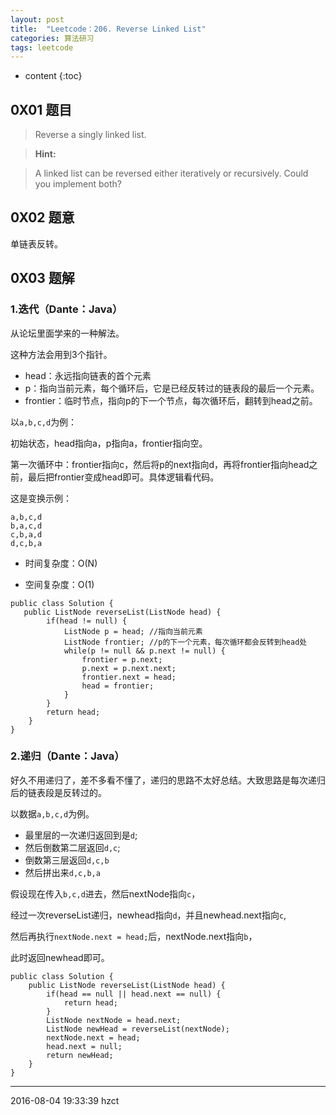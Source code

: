 ```yaml
---
layout: post
title:  "Leetcode：206. Reverse Linked List"
categories: 算法研习
tags: leetcode
---
```


* content
{:toc}

## 0X01 题目

> Reverse a singly linked list.

> **Hint:**

> A linked list can be reversed either iteratively or recursively. Could you implement both?




## 0X02 题意

单链表反转。

## 0X03 题解

### 1.迭代（Dante：Java）

从论坛里面学来的一种解法。

这种方法会用到3个指针。

- head：永远指向链表的首个元素
- p：指向当前元素，每个循环后，它是已经反转过的链表段的最后一个元素。
- frontier：临时节点，指向p的下一个节点，每次循环后，翻转到head之前。

以`a,b,c,d`为例：

初始状态，head指向a，p指向a，frontier指向空。

第一次循环中：frontier指向c，然后将p的next指向d，再将frontier指向head之前，最后把frontier变成head即可。具体逻辑看代码。

这是变换示例：

```
a,b,c,d
b,a,c,d
c,b,a,d
d,c,b,a
```

- 时间复杂度：O(N)

- 空间复杂度：O(1)

```
public class Solution {
   public ListNode reverseList(ListNode head) {
        if(head != null) {
            ListNode p = head; //指向当前元素
            ListNode frontier; //p的下一个元素，每次循环都会反转到head处
            while(p != null && p.next != null) {
                frontier = p.next;
                p.next = p.next.next;
                frontier.next = head;
                head = frontier;
            }
        }
        return head;
    }
}
```

### 2.递归（Dante：Java）

好久不用递归了，差不多看不懂了，递归的思路不太好总结。大致思路是每次递归后的链表段是反转过的。

以数据`a,b,c,d`为例。

- 最里层的一次递归返回到是`d`;
- 然后倒数第二层返回`d,c`;
- 倒数第三层返回`d,c,b`
- 然后拼出来`d,c,b,a`

假设现在传入`b,c,d`进去，然后nextNode指向`c`，

经过一次reverseList递归，newhead指向`d`，并且newhead.next指向`c`,

然后再执行`nextNode.next = head;`后，nextNode.next指向`b`，

此时返回newhead即可。

```
public class Solution {
    public ListNode reverseList(ListNode head) {
        if(head == null || head.next == null) {
            return head;
        }
        ListNode nextNode = head.next;
        ListNode newHead = reverseList(nextNode);
        nextNode.next = head;
        head.next = null;
        return newHead;
    }
}
```

***
2016-08-04 19:33:39 hzct
